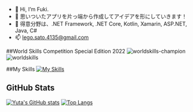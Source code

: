 - 👋 Hi, I’m Fuki.
- 👀 思いついたアプリを片っ端から作成してアイデアを形にしていきます！
- 🌱 得意分野は、.NET Framework, .NET Core, Kotlin, Xamarin, ASP.NET, Java, C#
- 📫 lego.sato.4135@gmail.com

##World Skills Competition Special Edition 2022
![worldskills-champion](https://user-images.githubusercontent.com/106070646/196856917-92dc26d2-373b-46fe-81d2-98c57e73d417.png)
![worldskills](https://user-images.githubusercontent.com/106070646/196856942-c81b7e78-c8ae-4a1a-80c6-d013ac89dd64.png)

##My Skills
[![My Skills](https://skillicons.dev/icons?i=cs,dotnet,kotlin,java,html,css,wasm,js,mysql,react,bootstrap,aws,bash,linux,figma,postman,selenium,vim,visualstudio&perline=5)](https://skillicons.dev)

## GitHub Stats
[![Yuta's GitHub stats](https://github-readme-stats.vercel.app/api?username=fukicycle&theme=tokyonight&show_icons=true)](https://github.com/anuraghazra/github-readme-stats)
[![Top Langs](https://github-readme-stats.vercel.app/api/top-langs/?username=fukicycle&theme=tokyonight&layout=compact)](https://github.com/anuraghazra/github-readme-stats)

